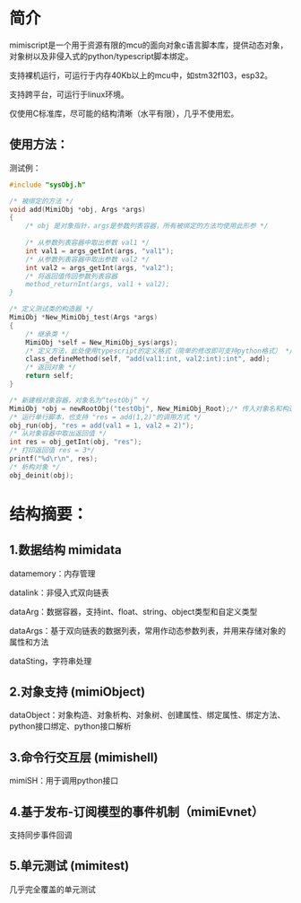 # 简介
mimiscript是一个用于资源有限的mcu的面向对象c语言脚本库，提供动态对象，对象树以及非侵入式的python/typescript脚本绑定。

支持裸机运行，可运行于内存40Kb以上的mcu中，如stm32f103，esp32。

支持跨平台，可运行于linux环境。

仅使用C标准库，尽可能的结构清晰（水平有限），几乎不使用宏。


## 使用方法：

测试例：
``` c
#include "sysObj.h"

/* 被绑定的方法 */
void add(MimiObj *obj, Args *args) 
{
    /* obj 是对象指针，args是参数列表容器，所有被绑定的方法均使用此形参 */
    
    /* 从参数列表容器中取出参数 val1 */
    int val1 = args_getInt(args, "val1");
    /* 从参数列表容器中取出参数 val2 */
    int val2 = args_getInt(args, "val2");
    /* 将返回值传回参数列表容器
    method_returnInt(args, val1 + val2);
}

/* 定义测试类的构造器 */
MimiObj *New_MimiObj_test(Args *args)
{
    /* 继承类 */
    MimiObj *self = New_MimiObj_sys(args);
    /* 定义方法，此处使用typescript的定义格式（简单的修改即可支持python格式） */
    class_defineMethod(self, "add(val1:int, val2:int):int", add);
    /* 返回对象 */
    return self;
}

/* 新建根对象容器，对象名为“testObj” */
MimiObj *obj = newRootObj("testObj", New_MimiObj_Root);/* 传入对象名和构造器的函数指针 */
/* 运行单行脚本，也支持 "res = add(1,2)"的调用方式 */
obj_run(obj, "res = add(val1 = 1, val2 = 2)");
/* 从对象容器中取出返回值 */
int res = obj_getInt(obj, "res");
/* 打印返回值 res = 3*/
printf("%d\r\n", res);
/* 析构对象 */
obj_deinit(obj);
```

# 结构摘要：

## 1.数据结构 mimidata
datamemory：内存管理

datalink：非侵入式双向链表

dataArg：数据容器，支持int、float、string、object类型和自定义类型

dataArgs：基于双向链表的数据列表，常用作动态参数列表，并用来存储对象的属性和方法

dataSting，字符串处理

## 2.对象支持 (mimiObject) 
dataObject：对象构造、对象析构、对象树、创建属性、绑定属性、绑定方法、python接口绑定、python接口解析

## 3.命令行交互层 (mimishell) 
mimiSH：用于调用python接口

## 4.基于发布-订阅模型的事件机制（mimiEvnet）
支持同步事件回调

## 5.单元测试 (mimitest) 
几乎完全覆盖的单元测试


